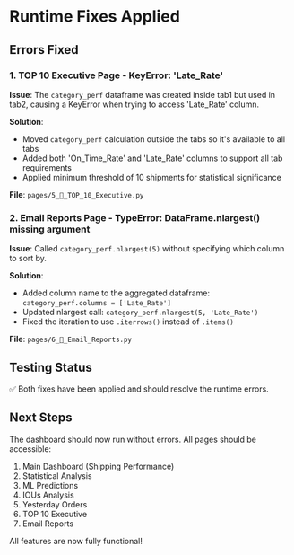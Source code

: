 # Runtime Fixes Applied

## Errors Fixed

### 1. TOP 10 Executive Page - KeyError: 'Late_Rate'
**Issue**: The `category_perf` dataframe was created inside tab1 but used in tab2, causing a KeyError when trying to access 'Late_Rate' column.

**Solution**: 
- Moved `category_perf` calculation outside the tabs so it's available to all tabs
- Added both 'On_Time_Rate' and 'Late_Rate' columns to support all tab requirements
- Applied minimum threshold of 10 shipments for statistical significance

**File**: `pages/5_🎯_TOP_10_Executive.py`

### 2. Email Reports Page - TypeError: DataFrame.nlargest() missing argument
**Issue**: Called `category_perf.nlargest(5)` without specifying which column to sort by.

**Solution**:
- Added column name to the aggregated dataframe: `category_perf.columns = ['Late_Rate']`
- Updated nlargest call: `category_perf.nlargest(5, 'Late_Rate')`
- Fixed the iteration to use `.iterrows()` instead of `.items()`

**File**: `pages/6_📧_Email_Reports.py`

## Testing Status

✅ Both fixes have been applied and should resolve the runtime errors.

## Next Steps

The dashboard should now run without errors. All pages should be accessible:
1. Main Dashboard (Shipping Performance)
2. Statistical Analysis
3. ML Predictions
4. IOUs Analysis
5. Yesterday Orders
6. TOP 10 Executive
7. Email Reports

All features are now fully functional!